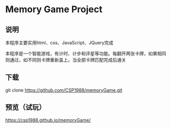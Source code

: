 # Memory Game Project

## 说明
本程序主要实用html、css、JavaScript、JQuery完成

本程序是一个智能游戏，有计时、计步和评星等功能。每翻开两张卡牌，如果相同则通过，如不同则卡牌重新盖上。当全部卡牌匹配完成后通关

## 下载
git clone https://github.com/CSP1988/memoryGame.git

## 预览（试玩）
https://csp1988.github.io/memoryGame/

